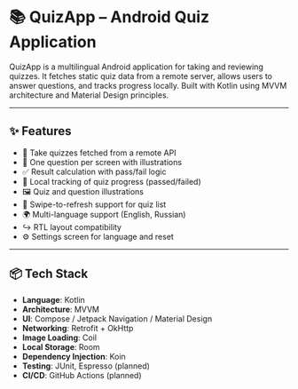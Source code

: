# 📚 QuizApp – Android Quiz Application

QuizApp is a multilingual Android application for taking and reviewing quizzes. It fetches static quiz data from a remote server, allows users to answer questions, and tracks progress locally. Built with Kotlin using MVVM architecture and Material Design principles.

---

## ✨ Features

- 🧠 Take quizzes fetched from a remote API
- 📲 One question per screen with illustrations
- ✅ Result calculation with pass/fail logic
- 💾 Local tracking of quiz progress (passed/failed)
- 🖼️ Quiz and question illustrations
- 🔄 Swipe-to-refresh support for quiz list
- 🌍 Multi-language support (English, Russian)
- ↪️ RTL layout compatibility
- ⚙️ Settings screen for language and reset

---

## 📦 Tech Stack

- **Language**: Kotlin
- **Architecture**: MVVM
- **UI**: Compose / Jetpack Navigation / Material Design
- **Networking**: Retrofit + OkHttp
- **Image Loading**: Coil
- **Local Storage**: Room
- **Dependency Injection**: Koin
- **Testing**: JUnit, Espresso (planned)
- **CI/CD**: GitHub Actions (planned)
